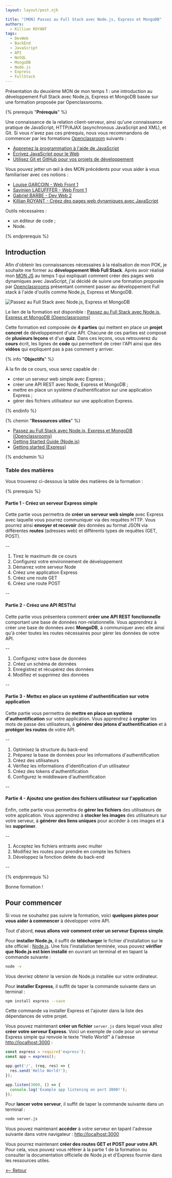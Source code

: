 ```yaml
---
layout: layout/post.njk

title: "[MON] Passez au Full Stack avec Node.js, Express et MongoDB"
authors:
  - Killian ROYANT
tags:
  - DevWeb
  - BackEnd
  - JavaScript
  - API
  - NoSQL
  - MongoDB
  - Node.js
  - Express
  - FullStack
---
```


<!-- début résumé -->

Présentation du deuxième MON de mon temps 1 : une introduction au développement Full Stack avec Node.js, Express et MongoDB basée sur une formation proposée par Openclassrooms.

<!-- fin résumé -->

{% prerequis "**Prérequis**" %}

Une connaissance de la relation client-serveur, ainsi qu'une connaissance pratique de JavaScript, HTTP/AJAX (asynchronous JavaScript and XML), et Git. Si vous n'avez pas ces prérequis, nous vous recommandons de commencer par les formations [Openclassroom](https://openclassrooms.com) suivants :  

- [Apprenez la programmation à l'aide de JavaScript](https://openclassrooms.com/fr/courses/6175841-apprenez-a-programmer-avec-javascript)
- [Écrivez JavaScript pour le Web](https://openclassrooms.com/fr/courses/5543061-ecrivez-du-javascript-pour-le-web)
- [Utilisez Git et GitHub pour vos projets de développement](https://openclassrooms.com/fr/courses/5641721-utilisez-git-et-github-pour-vos-projets-de-developpement)

Vous pouvez jetter un œil à des MON précédents pour vous aider à vous familiariser avec ces notions :

- [Louise GARCOIN - Web Front 1](../../../LG/MON2/)
- [Savinien LAEUFFFER - Web Front 1](../../../SL/webfront/web-front-1/)
- [Gabriel BARBE - Dev Web 2](../../../GB/Mons/Devweb2/)
- [Killian ROYANT - Créez des pages web dynamiques avec JavaScript](../js/)

Outils nécessaires :

- un éditeur de code ;
- Node.

{% endprerequis %}

## Introduction

Afin d'obtenir les connaissances nécessaires à la réalisation de mon POK, je souhaite me former au **développement Web Full Stack**. Après avoir réalisé mon [MON JS](../js/) au temps 1 qui expliquait comment créer des pages web dynamiques avec JavaScript, j'ai décidé de suivre une formation proposée par [Openclassrooms](https://openclassrooms.com/fr) présentant comment passer au développement Full stack à l'aide d'outils comme Node.js, Express et MongoDB.

![Passez au Full Stack avec Node.js, Express et MongoDB](https://i.vimeocdn.com/video/831167886-a5fc36e3ebad0faa112367f30c68d4f32ae1f759bee515b454169908dc55db2f-d_640)

Le lien de la formation est disponible : [Passez au Full Stack avec Node.js, Express et MongoDB (Openclassrooms)](https://openclassrooms.com/fr/courses/6390246-passez-au-full-stack-avec-node-js-express-et-mongodb)

Cette formation est composée de **4 parties** qui mettent en place un **projet concret** de développement d'une API. Chacune de ces parties est composé de **plusieurs leçons** et d'un **quiz**. Dans ces leçons, vous retrouverez du **cours** écrit, les lignes de **code** qui permettent de créer l'API ainsi que des **vidéos** qui expliquent pas à pas comment y arriver.

{% info "**Objectifs**" %}

À la fin de ce cours, vous serez capable de :

- créer un serveur web simple avec Express ;
- créer une API REST avec Node, Express et MongoDB ;
- mettre en place un système d'authentification sur une application Express ;
- gérer des fichiers utilisateur sur une application Express.

{% endinfo %}

{% chemin "**Ressources utiles**" %}

- [Passez au Full Stack avec Node.js, Express et MongoDB (Openclassrooms)](https://openclassrooms.com/fr/courses/6390246-passez-au-full-stack-avec-node-js-express-et-mongodb)
- [Getting Started Guide (Node.js)](https://nodejs.org/en/docs/guides/getting-started-guide/)
- [Getting started (Express)](https://expressjs.com/en/starter/installing.html)

{% endchemin %}

### Table des matières

Vous trouverez ci-dessous la table des matières de la formation :

{% prerequis %}

#### Partie 1 - Créez un serveur Express simple

Cette partie vous permettra de **créer un serveur web simple** avec Express avec laquelle vous pourrez communiquer via des requêtes HTTP. Vous pourrez ainsi **envoyer et recevoir** des données au format JSON via différentes **routes** (adresses web) et différents types de requêtes (GET, POST).

--

1. Tirez le maximum de ce cours
2. Configurez votre environnement de développement
3. Démarrez votre serveur Node
4. Créez une application Express
5. Créez une route GET
6. Créez une route POST

--

#### Partie 2 - Créez une API RESTful

Cette partie vous présentera comment **créer une API REST fonctionnelle** comportant une base de données non-relationnelle. Vous apprendrez à créer une base de données avec **MongoDB**, à communiquer avec elle ainsi qu'à créer toutes les routes nécessaires pour gérer les données de votre API.

--

1. Configurez votre base de données
2. Créez un schéma de données
3. Enregistrez et récupérez des données
4. Modifiez et supprimez des données

--

#### Partie 3 - Mettez en place un système d'authentification sur votre application

Cette partie vous permettra de **mettre en place un système d'authentification** sur votre application. Vous apprendrez à **crypter** les mots de passe des utilisateurs, à **générer des jetons d'authentification** et à **protéger les routes** de votre API.

--

1. Optimisez la structure du back-end
2. Préparez la base de données pour les informations d'authentification
3. Créez des utilisateurs
4. Vérifiez les informations d'identification d'un utilisateur
5. Créez des tokens d'authentification
6. Configurez le middleware d'authentification

--

#### Partie 4 - Ajoutez une gestion des fichiers utilisateur sur l'application

Enfin, cette partie vous permettra de **gérer les fichiers** des utilisateurs de votre application. Vous apprendrez à **stocker les images** des utilisateurs sur votre serveur, à **générer des liens uniques** pour accéder à ces images et à les **supprimer**.

--

1. Acceptez les fichiers entrants avec multer
2. Modifiez les routes pour prendre en compte les fichiers
3. Développez la fonction delete du back-end

--

{% endprerequis %}

Bonne formation !

## Pour commencer

Si vous ne souhaitez pas suivre la formation, voici **quelques pistes pour vous aider à commencer** à développer votre API.

Tout d'abord, **nous allons voir comment créer un serveur Express simple**.

Pour **installer Node.js**, il suffit de **télécharger** le fichier d'installation sur le site officiel : [Node.js](https://nodejs.org/en/). Une fois l'installation terminée, vous pouvez **vérifier que Node.js est bien installé** en ouvrant un terminal et en tapant la commande suivante :

```bash
node -v
```

Vous devriez obtenir la version de Node.js installée sur votre ordinateur.

Pour **installer Express**, il suffit de taper la commande suivante dans un terminal :

```bash
npm install express --save
```

Cette commande va installer Express et l'ajouter dans la liste des dépendances de votre projet.

Vous pouvez maintenant **créer un fichier** `server.js` dans lequel vous allez **créer votre serveur Express**. Voici un exemple de code pour un serveur Express simple qui renvoie le texte "Hello World!" à l'adresse [http://localhost:3000](http://localhost:3000/) :

```javascript
const express = require('express');
const app = express();

app.get('/', (req, res) => {
  res.send('Hello World!');
});

app.listen(3000, () => {
  console.log('Example app listening on port 3000!');
});
```

Pour **lancer votre serveur**, il suffit de taper la commande suivante dans un terminal :

```bash
node server.js
```

Vous pouvez maintenant **accéder** à votre serveur en tapant l'adresse suivante dans votre navigateur : [http://localhost:3000](http://localhost:3000/)

Vous pourrez maintenant **créer des routes GET et POST pour votre API**. Pour cela, vous pouvez vous référer à la partie 1 de la formation ou consulter la documentation officielle de Node.js et d'Express fournie dans les ressources utiles.

[<-- Retour](../)

